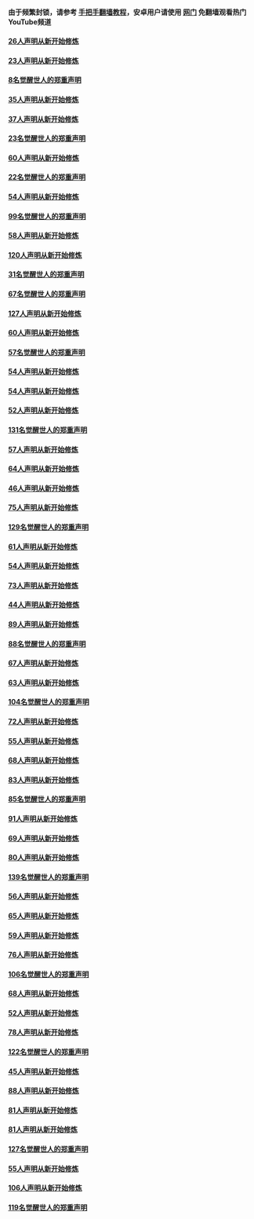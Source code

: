 #### 由于频繁封锁，请参考 [手把手翻墙教程](https://github.com/gfw-breaker/guides/wiki/)，安卓用户请使用 [网门](https://github.com/gfw-breaker/nogfw/blob/master/dl.md?t=02191300) 免翻墙观看热门YouTube频道 

#### [26人声明从新开始修炼](../pages/91/421020.md?t=02191300) 

#### [23人声明从新开始修炼](../pages/91/420884.md?t=02191300) 

#### [8名觉醒世人的郑重声明](../pages/91/420883.md?t=02191300) 

#### [35人声明从新开始修炼](../pages/91/420809.md?t=02191300) 

#### [37人声明从新开始修炼](../pages/91/420766.md?t=02191300) 

#### [23名觉醒世人的郑重声明](../pages/91/420765.md?t=02191300) 

#### [60人声明从新开始修炼](../pages/91/420727.md?t=02191300) 

#### [22名觉醒世人的郑重声明](../pages/91/420726.md?t=02191300) 

#### [54人声明从新开始修炼](../pages/91/420529.md?t=02191300) 

#### [99名觉醒世人的郑重声明](../pages/91/420528.md?t=02191300) 

#### [58人声明从新开始修炼](../pages/91/420198.md?t=02191300) 

#### [120人声明从新开始修炼](../pages/91/420141.md?t=02191300) 

#### [31名觉醒世人的郑重声明](../pages/91/420197.md?t=02191300) 

#### [67名觉醒世人的郑重声明](../pages/91/420140.md?t=02191300) 

#### [127人声明从新开始修炼](../pages/91/420082.md?t=02191300) 

#### [60人声明从新开始修炼](../pages/91/420081.md?t=02191300) 

#### [57名觉醒世人的郑重声明](../pages/91/420080.md?t=02191300) 

#### [54人声明从新开始修炼](../pages/91/419533.md?t=02191300) 

#### [54人声明从新开始修炼](../pages/91/419532.md?t=02191300) 

#### [52人声明从新开始修炼](../pages/91/419531.md?t=02191300) 

#### [131名觉醒世人的郑重声明](../pages/91/419530.md?t=02191300) 

#### [57人声明从新开始修炼](../pages/91/419430.md?t=02191300) 

#### [64人声明从新开始修炼](../pages/91/419429.md?t=02191300) 

#### [46人声明从新开始修炼](../pages/91/419428.md?t=02191300) 

#### [75人声明从新开始修炼](../pages/91/419427.md?t=02191300) 

#### [129名觉醒世人的郑重声明](../pages/91/419426.md?t=02191300) 

#### [61人声明从新开始修炼](../pages/91/419198.md?t=02191300) 

#### [54人声明从新开始修炼](../pages/91/419197.md?t=02191300) 

#### [73人声明从新开始修炼](../pages/91/419196.md?t=02191300) 

#### [44人声明从新开始修炼](../pages/91/419075.md?t=02191300) 

#### [89人声明从新开始修炼](../pages/91/419074.md?t=02191300) 

#### [88名觉醒世人的郑重声明](../pages/91/419195.md?t=02191300) 

#### [67人声明从新开始修炼](../pages/91/419073.md?t=02191300) 

#### [63人声明从新开始修炼](../pages/91/419072.md?t=02191300) 

#### [104名觉醒世人的郑重声明](../pages/91/419071.md?t=02191300) 

#### [72人声明从新开始修炼](../pages/91/418902.md?t=02191300) 

#### [55人声明从新开始修炼](../pages/91/418901.md?t=02191300) 

#### [68人声明从新开始修炼](../pages/91/418900.md?t=02191300) 

#### [83人声明从新开始修炼](../pages/91/418757.md?t=02191300) 

#### [85名觉醒世人的郑重声明](../pages/91/418899.md?t=02191300) 

#### [91人声明从新开始修炼](../pages/91/418756.md?t=02191300) 

#### [69人声明从新开始修炼](../pages/91/418755.md?t=02191300) 

#### [80人声明从新开始修炼](../pages/91/418754.md?t=02191300) 

#### [139名觉醒世人的郑重声明](../pages/91/418753.md?t=02191300) 

#### [56人声明从新开始修炼](../pages/91/418594.md?t=02191300) 

#### [65人声明从新开始修炼](../pages/91/418593.md?t=02191300) 

#### [59人声明从新开始修炼](../pages/91/418592.md?t=02191300) 

#### [76人声明从新开始修炼](../pages/91/418431.md?t=02191300) 

#### [106名觉醒世人的郑重声明](../pages/91/418591.md?t=02191300) 

#### [68人声明从新开始修炼](../pages/91/418430.md?t=02191300) 

#### [52人声明从新开始修炼](../pages/91/418429.md?t=02191300) 

#### [78人声明从新开始修炼](../pages/91/418428.md?t=02191300) 

#### [122名觉醒世人的郑重声明](../pages/91/418427.md?t=02191300) 

#### [45人声明从新开始修炼](../pages/91/418248.md?t=02191300) 

#### [88人声明从新开始修炼](../pages/91/418247.md?t=02191300) 

#### [81人声明从新开始修炼](../pages/91/418246.md?t=02191300) 

#### [81人声明从新开始修炼](../pages/91/418139.md?t=02191300) 

#### [127名觉醒世人的郑重声明](../pages/91/418245.md?t=02191300) 

#### [55人声明从新开始修炼](../pages/91/418138.md?t=02191300) 

#### [106人声明从新开始修炼](../pages/91/418137.md?t=02191300) 

#### [119名觉醒世人的郑重声明](../pages/91/418135.md?t=02191300) 

